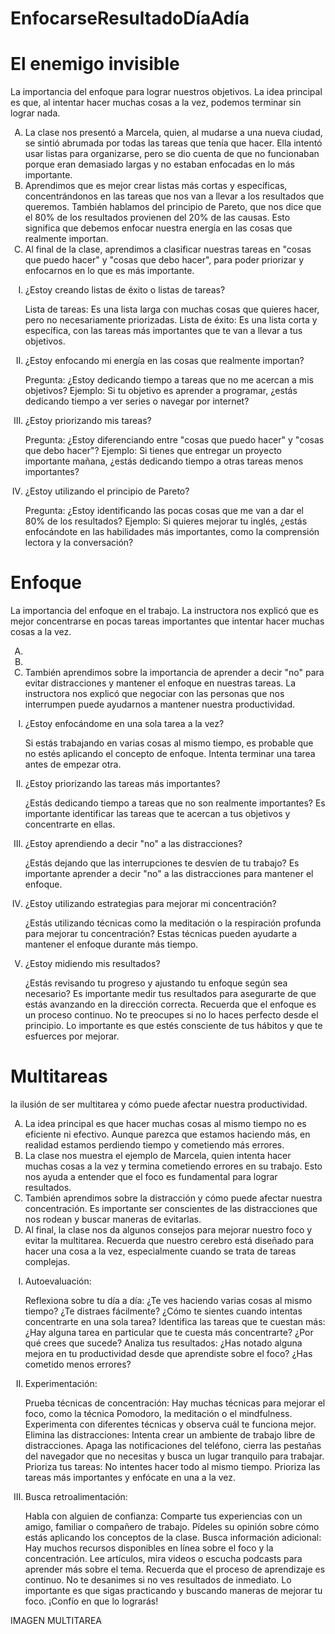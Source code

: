 # EnfocarseResultadoDíaAdía
 <h1>El enemigo invisible</h1>
<p>La importancia del enfoque para lograr nuestros objetivos. La idea principal es que, al intentar hacer muchas cosas a la vez, podemos terminar sin lograr nada.</p>

<ol type='A'>

<li>La clase nos presentó a Marcela, quien, al mudarse a una nueva ciudad, se sintió abrumada por todas las tareas que tenía que hacer. Ella intentó usar listas para organizarse, pero se dio cuenta de que no funcionaban porque eran demasiado largas y no estaban enfocadas en lo más importante.</li>
<li>Aprendimos que es mejor crear listas más cortas y específicas, concentrándonos en las tareas que nos van a llevar a los resultados que queremos. También hablamos del principio de Pareto, que nos dice que el 80% de los resultados provienen del 20% de las causas. Esto significa que debemos enfocar nuestra energía en las cosas que realmente importan.</li>
<li>Al final de la clase, aprendimos a clasificar nuestras tareas en "cosas que puedo hacer" y "cosas que debo hacer", para poder priorizar y enfocarnos en lo que es más importante.</li>
</ol>



<ol type='I'>
<li>¿Estoy creando listas de éxito o listas de tareas?

Lista de tareas: Es una lista larga con muchas cosas que quieres hacer, pero no necesariamente priorizadas.
Lista de éxito: Es una lista corta y específica, con las tareas más importantes que te van a llevar a tus objetivos.</li>
<li>¿Estoy enfocando mi energía en las cosas que realmente importan?

Pregunta: ¿Estoy dedicando tiempo a tareas que no me acercan a mis objetivos?
Ejemplo: Si tu objetivo es aprender a programar, ¿estás dedicando tiempo a ver series o navegar por internet?</li>
<li>¿Estoy priorizando mis tareas?

Pregunta: ¿Estoy diferenciando entre "cosas que puedo hacer" y "cosas que debo hacer"?
Ejemplo: Si tienes que entregar un proyecto importante mañana, ¿estás dedicando tiempo a otras tareas menos importantes?</li>
<li>¿Estoy utilizando el principio de Pareto?

Pregunta: ¿Estoy identificando las pocas cosas que me van a dar el 80% de los resultados?
Ejemplo: Si quieres mejorar tu inglés, ¿estás enfocándote en las habilidades más importantes, como la comprensión lectora y la conversación?</li>
</ol>



<h1> Enfoque</h1>
<p>La importancia del enfoque en el trabajo. La instructora nos explicó que es mejor concentrarse en pocas tareas importantes que intentar hacer muchas cosas a la vez.</p>

<ol type='A'>

<li></li>
<li><Para ilustrar esto, nos presentó a Marcela, una gerente de proyecto que se mudó de ciudad y quiere construir una red profesional. Marcela tiene muchas ideas para lograr su objetivo, pero la instructora nos aconsejó que seleccionemos una sola acción para empezar, como escribir un blog o participar en eventos de gestión de proyectos./li>
<li>También aprendimos sobre la importancia de aprender a decir "no" para evitar distracciones y mantener el enfoque en nuestras tareas. La instructora nos explicó que negociar con las personas que nos interrumpen puede ayudarnos a mantener nuestra productividad.</li>
</ol>



<ol type='I'>
<li>¿Estoy enfocándome en una sola tarea a la vez?

Si estás trabajando en varias cosas al mismo tiempo, es probable que no estés aplicando el concepto de enfoque. Intenta terminar una tarea antes de empezar otra.</li>
<li>¿Estoy priorizando las tareas más importantes?

¿Estás dedicando tiempo a tareas que no son realmente importantes? Es importante identificar las tareas que te acercan a tus objetivos y concentrarte en ellas.</li>
<li>¿Estoy aprendiendo a decir "no" a las distracciones?

¿Estás dejando que las interrupciones te desvíen de tu trabajo? Es importante aprender a decir "no" a las distracciones para mantener el enfoque.</li>
<li>¿Estoy utilizando estrategias para mejorar mi concentración?

¿Estás utilizando técnicas como la meditación o la respiración profunda para mejorar tu concentración? Estas técnicas pueden ayudarte a mantener el enfoque durante más tiempo.</li>
<li>¿Estoy midiendo mis resultados?

¿Estás revisando tu progreso y ajustando tu enfoque según sea necesario? Es importante medir tus resultados para asegurarte de que estás avanzando en la dirección correcta.
Recuerda que el enfoque es un proceso continuo. No te preocupes si no lo haces perfecto desde el principio. Lo importante es que estés consciente de tus hábitos y que te esfuerces por mejorar.</li>
</ol>


 <h1>Multitareas</h1>
<p> la ilusión de ser multitarea y cómo puede afectar nuestra productividad.</p>

<ol type='A'>
<li>La idea principal es que hacer muchas cosas al mismo tiempo no es eficiente ni efectivo. Aunque parezca que estamos haciendo más, en realidad estamos perdiendo tiempo y cometiendo más errores.</li>
<li>La clase nos muestra el ejemplo de Marcela, quien intenta hacer muchas cosas a la vez y termina cometiendo errores en su trabajo. Esto nos ayuda a entender que el foco es fundamental para lograr resultados.</li>
<li>También aprendimos sobre la distracción y cómo puede afectar nuestra concentración. Es importante ser conscientes de las distracciones que nos rodean y buscar maneras de evitarlas.</li>
<li>Al final, la clase nos da algunos consejos para mejorar nuestro foco y evitar la multitarea. Recuerda que nuestro cerebro está diseñado para hacer una cosa a la vez, especialmente cuando se trata de tareas complejas.</li>
</ol>

<ol type='I'>
<li>Autoevaluación:

Reflexiona sobre tu día a día: ¿Te ves haciendo varias cosas al mismo tiempo? ¿Te distraes fácilmente? ¿Cómo te sientes cuando intentas concentrarte en una sola tarea?
Identifica las tareas que te cuestan más: ¿Hay alguna tarea en particular que te cuesta más concentrarte? ¿Por qué crees que sucede?
Analiza tus resultados: ¿Has notado alguna mejora en tu productividad desde que aprendiste sobre el foco? ¿Has cometido menos errores?</li>
<li>Experimentación:

Prueba técnicas de concentración: Hay muchas técnicas para mejorar el foco, como la técnica Pomodoro, la meditación o el mindfulness. Experimenta con diferentes técnicas y observa cuál te funciona mejor.
Elimina las distracciones: Intenta crear un ambiente de trabajo libre de distracciones. Apaga las notificaciones del teléfono, cierra las pestañas del navegador que no necesitas y busca un lugar tranquilo para trabajar.
Prioriza tus tareas: No intentes hacer todo al mismo tiempo. Prioriza las tareas más importantes y enfócate en una a la vez.</li>
<li>Busca retroalimentación:

Habla con alguien de confianza: Comparte tus experiencias con un amigo, familiar o compañero de trabajo. Pídeles su opinión sobre cómo estás aplicando los conceptos de la clase.
Busca información adicional: Hay muchos recursos disponibles en línea sobre el foco y la concentración. Lee artículos, mira videos o escucha podcasts para aprender más sobre el tema.
Recuerda que el proceso de aprendizaje es continuo. No te desanimes si no ves resultados de inmediato. Lo importante es que sigas practicando y buscando maneras de mejorar tu foco. ¡Confío en que lo lograrás!</li>
</ol>

IMAGEN MULTITAREA